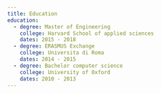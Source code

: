 ```yaml
---
title: Education
education:
  - degree: Master of Engineering
    college: Harvard School of applied sciences
    dates: 2015 - 2018
  - degree: ERASMUS Exchange
    college: Universita di Roma
    dates: 2014 - 2015
  - degree: Bachelor computer science
    college: University of Oxford
    dates: 2010 - 2013
---
```

